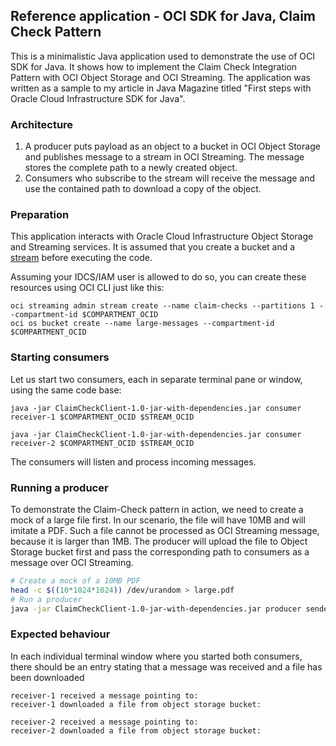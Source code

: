 ## Reference application - OCI SDK for Java, Claim Check Pattern
This is a minimalistic Java application used to demonstrate the use of OCI SDK for Java. It shows how to implement the Claim Check Integration Pattern with OCI Object Storage and OCI Streaming. The application was written as a sample to my article in Java Magazine titled "First steps with Oracle Cloud Infrastructure SDK for Java".

### Architecture


1. A producer puts payload as an object to a bucket in OCI Object Storage and publishes message to a stream in OCI Streaming. The message stores the complete path to a newly created object.
2. Consumers who subscribe to the stream will receive the message and use the contained path to download a copy of the object.

### Preparation
This application interacts with Oracle Cloud Infrastructure Object Storage and Streaming services. It is assumed that you create a bucket and a [stream](https://docs.oracle.com/en-us/iaas/Content/Streaming/Tasks/managingstreams.htm#Managing_Streams) before executing the code.

Assuming your IDCS/IAM user is allowed to do so, you can create these resources using OCI CLI just like this:
```
oci streaming admin stream create --name claim-checks --partitions 1 --compartment-id $COMPARTMENT_OCID
oci os bucket create --name large-messages --compartment-id $COMPARTMENT_OCID
```
### Starting consumers
Let us start two consumers, each in separate terminal pane or window, using the same code base:
```
java -jar ClaimCheckClient-1.0-jar-with-dependencies.jar consumer receiver-1 $COMPARTMENT_OCID $STREAM_OCID
```
```
java -jar ClaimCheckClient-1.0-jar-with-dependencies.jar consumer receiver-2 $COMPARTMENT_OCID $STREAM_OCID
```
The consumers will listen and process incoming messages.

### Running a producer
To demonstrate the Claim-Check pattern in action, we need to create a mock of a large file first. In our scenario, the file will have 10MB and will imitate a PDF. Such a file cannot be processed as OCI Streaming message, because it is larger than 1MB. The producer will upload the file to Object Storage bucket first and pass the corresponding path to consumers as a message over OCI Streaming.

```bash
# Create a mock of a 10MB PDF
head -c $((10*1024*1024)) /dev/urandom > large.pdf
# Run a producer
java -jar ClaimCheckClient-1.0-jar-with-dependencies.jar producer sender-1 $COMPARTMENT_OCID $STREAM_OCID $BUCKET large.pdf
```

### Expected behaviour
In each individual terminal window where you started both consumers, there should be an entry stating that a message was received and a file has been downloaded
```
receiver-1 received a message pointing to:
receiver-1 downloaded a file from object storage bucket:
```
```
receiver-2 received a message pointing to:
receiver-2 downloaded a file from object storage bucket:
```
